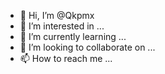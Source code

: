 - 👋 Hi, I’m @Qkpmx
- 👀 I’m interested in ...
- 🌱 I’m currently learning ...
- 💞️ I’m looking to collaborate on ...
- 📫 How to reach me ...

<!---
Qkpmx/Qkpmx is a ✨ special ✨ repository because its `README.md` (this file) appears on your GitHub profile.
You can click the Preview link to take a look at your changes.
--->
